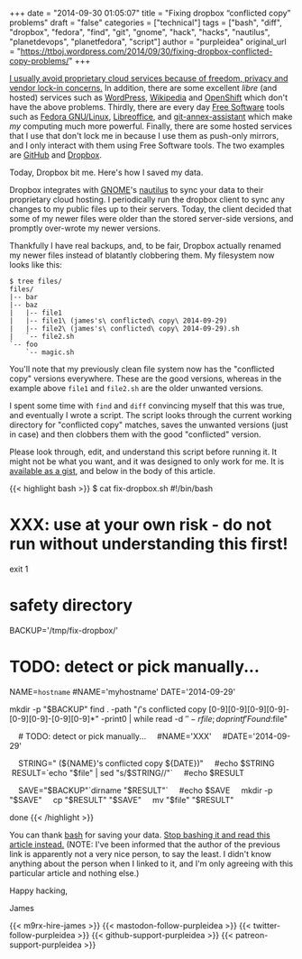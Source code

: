 +++
date = "2014-09-30 01:05:07"
title = "Fixing dropbox “conflicted copy” problems"
draft = "false"
categories = ["technical"]
tags = ["bash", "diff", "dropbox", "fedora", "find", "git", "gnome", "hack", "hacks", "nautilus", "planetdevops", "planetfedora", "script"]
author = "purpleidea"
original_url = "https://ttboj.wordpress.com/2014/09/30/fixing-dropbox-conflicted-copy-problems/"
+++

<a href="https://www.gnu.org/philosophy/who-does-that-server-really-serve.html">I usually avoid proprietary cloud services because of freedom, privacy and vendor lock-in concerns.</a> In addition, there are some excellent <em>libre</em> (and hosted) services such as <a href="https://wordpress.com/">WordPress</a>, <a href="https://www.wikipedia.org/">Wikipedia</a> and <a href="https://www.openshift.com/">OpenShift</a> which don't have the above problems. Thirdly, there are every day <a href="https://www.gnu.org/philosophy/free-sw.html">Free Software</a> tools such as <a href="https://fedoraproject.org/">Fedora GNU/Linux</a>, <a href="https://www.libreoffice.org/">Libreoffice</a>, and <a href="http://git-annex.branchable.com/assistant/">git-annex-assistant</a> which make <em>my</em> computing much more powerful. Finally, there are some hosted services that I use that don't lock me in because I use them as push-only mirrors, and I only interact with them using Free Software tools. The two examples are <a href="https://github.com/purpleidea/">GitHub</a> and <a href="https://db.tt/svmqLvX7">Dropbox</a>.

Today, Dropbox bit me. Here's how I saved my data.

Dropbox integrates with <a href="https://www.gnome.org/">GNOME</a>'s <a href="https://wiki.gnome.org/Apps/Nautilus">nautilus</a> to sync your data to their proprietary cloud hosting. I periodically run the dropbox client to sync any changes to my public files up to their servers. Today, the client decided that some of my newer files were older than the stored server-side versions, and promptly over-wrote my newer versions.

Thankfully I have real backups, and, to be fair, Dropbox actually renamed my newer files instead of blatantly clobbering them. My filesystem now looks like this:
```
$ tree files/
files/
|-- bar
|-- baz
|   |-- file1
|   |-- file1\ (james's\ conflicted\ copy\ 2014-09-29)
|   |-- file2\ (james's\ conflicted\ copy\ 2014-09-29).sh
|   `-- file2.sh
`-- foo
    `-- magic.sh
```
You'll note that my previously clean file system now has the "conflicted copy" versions everywhere. These are the good versions, whereas in the example above <code>file1</code> and <code>file2.sh</code> are the older unwanted versions.

I spent some time with <code>find</code> and <code>diff</code> convincing myself that this was true, and eventually I wrote a script. The script looks through the current working directory for "conflicted copy" matches, saves the unwanted versions (just in case) and then clobbers them with the good "conflicted" version.

Please look through, edit, and understand this script before running it. It might not be what you want, and it was designed to only work for me. It is <a href="https://gist.github.com/purpleidea/0ed86f735807759d455c">available as a gist</a>, and below in the body of this article.

{{< highlight bash >}}
$ cat fix-dropbox.sh 
#!/bin/bash

# XXX: use at your own risk - do not run without understanding this first!
exit 1

# safety directory
BACKUP='/tmp/fix-dropbox/'

# TODO: detect or pick manually...
NAME=`hostname`
#NAME='myhostname'
DATE='2014-09-29'

mkdir -p "$BACKUP"
find . -path "*(*'s conflicted copy [0-9][0-9][0-9][0-9]-[0-9][0-9]-[0-9][0-9]*" -print0 | while read -d $'' -r file; do
    printf 'Found: %s\n' "$file"

    # TODO: detect or pick manually...
    #NAME='XXX'
    #DATE='2014-09-29'

    STRING=" (${NAME}'s conflicted copy ${DATE})"
    #echo $STRING
    RESULT=`echo "$file" | sed "s/$STRING//"`
    #echo $RESULT

    SAVE="$BACKUP"`dirname "$RESULT"`
    #echo $SAVE
    mkdir -p "$SAVE"
    cp "$RESULT" "$SAVE"
    mv "$file" "$RESULT"

done
{{< /highlight >}}

You can thank <a href="https://www.gnu.org/software/bash/">bash</a> for saving your data. <a href="https://weev.livejournal.com/409835.html?nojs=1">Stop bashing it and read this article instead.</a>
(NOTE: I've been informed that the author of the previous link is apparently not a very nice person, to say the least. I didn't know anything about the person when I linked to it, and I'm only agreeing with this particular article and nothing else.)

Happy hacking,

James

{{< m9rx-hire-james >}}
{{< mastodon-follow-purpleidea >}}
{{< twitter-follow-purpleidea >}}
{{< github-support-purpleidea >}}
{{< patreon-support-purpleidea >}}
